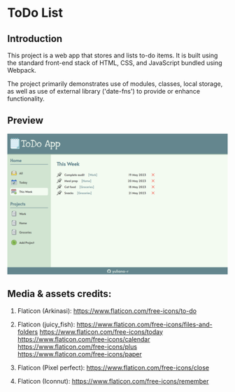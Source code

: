 # ToDo List
## Introduction

This project is a web app that stores and lists to-do items. It is built using the standard front-end stack of HTML, CSS, and JavaScript bundled using Webpack.

The project primarily demonstrates use of modules, classes, local storage, as well as use of external library ('date-fns') to provide or enhance functionality.

## Preview

[![To Do List](./dist/demo.png)](https://yuliana-r.github.io/todo-list/)

## Media & assets credits:

1. Flaticon (Arkinasi): https://www.flaticon.com/free-icons/to-do

2. Flaticon (juicy_fish): https://www.flaticon.com/free-icons/files-and-folders https://www.flaticon.com/free-icons/today https://www.flaticon.com/free-icons/calendar https://www.flaticon.com/free-icons/plus  https://www.flaticon.com/free-icons/paper

3. Flaticon (Pixel perfect): https://www.flaticon.com/free-icons/close

4. Flaticon (Iconnut): https://www.flaticon.com/free-icons/remember
